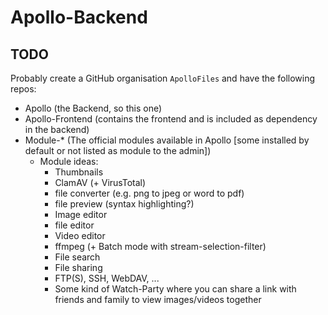 # Apollo-Backend

## TODO
Probably create a GitHub organisation `ApolloFiles` and have the following repos:

* Apollo (the Backend, so this one)
* Apollo-Frontend (contains the frontend and is included as dependency in the backend)
* Module-* (The official modules available in Apollo [some installed by default or not listed as module to the admin])
  * Module ideas:
    * Thumbnails
    * ClamAV (+ VirusTotal)
    * file converter (e.g. png to jpeg or word to pdf)
    * file preview (syntax highlighting?)
    * Image editor
    * file editor
    * Video editor
    * ffmpeg (+ Batch mode with stream-selection-filter)
    * File search
    * File sharing
    * FTP(S), SSH, WebDAV, ...
    * Some kind of Watch-Party where you can share a link with friends and family to view images/videos together
